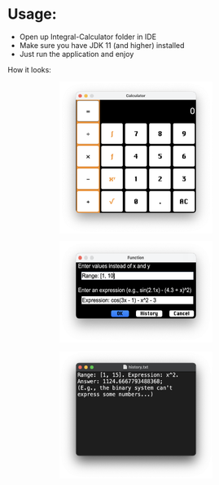 
# Usage:
- Open up Integral-Calculator folder in IDE
- Make sure you have JDK 11 (and higher) installed
- Just run the application and enjoy

How it looks: 
<p align="center">
  <img src="screenshot1.png" align="center" alt="Main application window" width="300" height="300">
</p>
<p align="center">
  <img src="screenshot2.png" alt="Additional application window" width="300" height="200">
</p>
<p align="center">  
  <img src="screenshot3.png" alt="Main application window with data" width="300" height="250">
</p>
